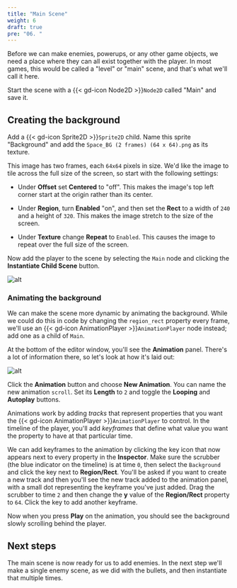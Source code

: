 ```yaml
---
title: "Main Scene"
weight: 6
draft: true
pre: "06. "
---
```


Before we can make enemies, powerups, or any other game objects, we need a place where they can all exist together with the player. In most games, this would be called a "level" or "main" scene, and that's what we'll call it here.

Start the scene with a {{< gd-icon Node2D >}}`Node2D` called "Main" and save it.

## Creating the background

Add a {{< gd-icon Sprite2D >}}`Sprite2D` child. Name this sprite "Background" and add the `Space_BG (2 frames) (64 x 64).png` as its texture.

This image has two frames, each `64x64` pixels in size. We'd like the image to tile across the full size of the screen, so start with the following settings:

* Under **Offset** set **Centered** to "off". This makes the image's top left corner start at the origin rather than its center.

* Under **Region**, turn **Enabled** "on", and then set the **Rect** to a width of `240` and a height of `320`. This makes the image stretch to the size of the screen.

* Under **Texture** change **Repeat** to `Enabled`. This causes the image to repeat over the full size of the screen.

Now add the player to the scene by selecting the `Main` node and clicking the **Instantiate Child Scene** button.

![alt](/godot_recipes/4.x/img/2d_101_18.png)

### Animating the background

We can make the scene more dynamic by animating the background. While we could do this in code by changing the `region_rect` property every frame, we'll use an {{< gd-icon AnimationPlayer >}}`AnimationPlayer` node instead; add one as a child of `Main`.

At the bottom of the editor window, you'll see the **Animation** panel. There's a lot of information there, so let's look at how it's laid out:

![alt](/godot_recipes/4.x/img/2d_101_19.png)

Click the **Animation** button and choose **New Animation**. You can name the new animation `scroll`. Set its **Length** to `2` and toggle the **Looping** and **Autoplay** buttons.

Animations work by adding *tracks* that represent properties that you want the {{< gd-icon AnimationPlayer >}}`AnimationPlayer` to control. In the timeline of the player, you'll add *keyframes* that define what value you want the property to have at that particular time.

We can add keyframes to the animation by clicking the key icon that now appears next to every property in the **Inspector**. Make sure the scrubber (the blue indicator on the timeline) is at time `0`, then select the `Background` and click the key next to **Region/Rect**. You'll be asked if you want to create a new track and then you'll see the new track added to the animation panel, with a small dot representing the keyframe you've just added. Drag the scrubber to time `2` and then change the **y** value of the **Region/Rect** property to `64`. Click the key to add another keyframe.

Now when you press **Play** on the animation, you should see the background slowly scrolling behind the player.

## Next steps

The main scene is now ready for us to add enemies. In the next step we'll make a single enemy scene, as we did with the bullets, and then instantiate that multiple times.